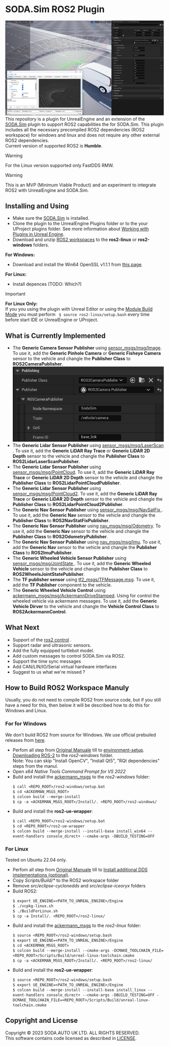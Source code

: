 # SODA.Sim ROS2 Plugin 
![SodaSim](Docs/img/promo.png)
This repository is a plugin for UnrealEngine and an extension of the [SODA.Sim](https://github.com/soda-auto/SodaSim) plugin to support ROS2 capabilities the for SODA.Sim.
This plugin includes all the necessary precompiled ROS2 dependencies (ROS2 workspace) for windows and linux and does not require any other external ROS2 dependencies.  
Current version of supported ROS2 is **Humble**.  

> [!WARNING]
> For the Linux version supported only FastDDS RMW.

> [!WARNING]
> This is an MVP (Minimum Viable Product) and an experiment to integrate ROS2 with UnrealEngine and SODA.Sim.

## Installing and Using
  - Make sure the [SODA.Sim](https://github.com/soda-auto/SodaSim) is installed.  
  - Clone the plugin to the UnrealEngine Plugins folder or to the your UProject plugins folder. See more information about [Working with Plugins in Unreal Engine](https://docs.unrealengine.com/5.0/en-US/working-with-plugins-in-unreal-engine/). 
  - Download and unzip [ROS2 workspaces](https://github.com/soda-auto/soda-sim-ros2-ws/releases) to the **ros2-linux** or **ros2-windows** folders. 
  
**For Windows:**  
  - Download and install the Win64 OpenSSL v1.1.1 from [this page](https://slproweb.com/products/Win32OpenSSL.html).
  
**For Linux:**  
  - Install depences (TODO: Which?)
  
> [!IMPORTANT] 
> **For Linux Only:**  
> If you you using the plugin with Unreal Editor or using the [Module Build Mode](https://docs.unrealengine.com/5.3/en-US/unreal-build-tool-in-unreal-engine/) you must perform ``` $ source ros2-linux/setup.bash``` every time before start IDE or UnrealEngine or UProject.
  
## What is Currently Implemented
 - The **Generic Camera Sensor Publisher** using [sensor_msgs/msg/Image](https://docs.ros2.org/latest/api/sensor_msgs/msg/Image.html).
 To use it, add the **Generic Pinhole Camera** or **Generic Fisheye Camera** sensor to the vehicle and changle the **Publisher Class** to **ROS2CameraPublisher**.   
 ![](Docs/img/camera_image.jpg)
 - The **Generic Lidar Sensor Publisher** using [sensor_msgs/msg/LaserScan ](https://docs.ros2.org/latest/api/sensor_msgs/msg/LaserScan.html).
 To use it, add the **Generic LiDAR Ray Trace** or **Generic LiDAR 2D Depth** sensor to the vehicle and changle the **Publisher Class** to **ROS2LidarLaserScanPublisher**.
 - The **Generic Lidar Sensor Publisher** using [sensor_msgs/msg/PointCloud](https://docs.ros2.org/latest/api/sensor_msgs/msg/PointCloud.html). To use it, add the **Generic LiDAR Ray Trace** or **Generic LiDAR 2D Depth** sensor to the vehicle and changle the **Publisher Class** to **ROS2LidarPointCloudPublisher**.
 - The **Generic Lidar Sensor Publisher** using [sensor_msgs/msg/PointCloud2](https://docs.ros2.org/latest/api/sensor_msgs/msg/PointCloud2.html). To use it, add the **Generic LiDAR Ray Trace** or **Generic LiDAR 2D Depth** sensor to the vehicle and changle the **Publisher Class** to **ROS2LidarPointCloud2Publisher**.
 - The **Generic Nav Sensor Publisher** using [sensor_msgs/msg/NavSatFix ](https://docs.ros2.org/latest/api/sensor_msgs/msg/NavSatFix.html). To use it, add the **Generic Nav** sensor to the vehicle and changle the **Publisher Class** to **ROS2NavStatFixPublisher**.
 - The **Generic Nav Sensor Publisher** using [nav_msgs/msg/Odometry](https://docs.ros2.org/foxy/api/nav_msgs/msg/Odometry.html). To use it, add the **Generic Nav** sensor to the vehicle and changle the **Publisher Class** to **ROS2OdometryPublisher**.
 - The **Generic Nav Sensor Publisher** using [nav_msgs/msg/Imu](https://docs.ros2.org/latest/api/sensor_msgs/msg/Imu.html). To use it, add the **Generic Nav** sensor to the vehicle and changle the **Publisher Class** to **ROS2ImuPublisher**.
 - The **Generic Wheeled Vehicle Sensor Publisher** using [sensor_msgs/msg/JointState ](https://docs.ros2.org/latest/api/sensor_msgs/msg/JointState.html). To use it, add the **Generic Wheeled Vehicle** sensor to the vehicle and changle the **Publisher Class** to **ROS2WheelsJointStatePublisher**.
 - The **TF publisher sensor** using [tf2_msgs/TFMessage.msg](https://docs.ros.org/en/melodic/api/tf2_msgs/html/msg/TFMessage.html). To use it, add the **TF Publisher** component to the vehicle.
 - The **Generic Wheeled Vehicle Control**  using [ackermann_msgs/msg/AckermannDriveStamped](https://github.com/ros-drivers/ackermann_msgs/blob/ros2/msg/AckermannDriveStamped.msg). Using for control the wheeled vehicle via ackermann messages. To use it, add the **Generic Vehicle Dirver** to the vehicle and changle the **Vehicle Control Class** to **ROS2AckermannControl**.
 
## What Next
 - Support of the [ros2 control](https://control.ros.org/master/index.html) .
 - Support radar and ultrasonic sensors.
 - Add the fully equipped turtlebot model.
 - Add custom messages to control SODA.Sim via ROS2.
 - Support the time sync messages
 - Add CAN/LIN/IO/Serial virtual hardware interfaces
 - Suggest to us what we're missed ?
  
## How to Build ROS2 Workspace Manuly
Usually, you do not need to compile ROS2 from source code, but if you still have a need for this, then below it will be described how to do this for Windows and Linux.

### For for Windows
We don't build ROS2 from source for Windows. We use official prebuiled releases from [here](https://github.com/ros2/ros2/releases). 
  - Perfom all step from [Original Manuale](https://docs.ros.org/en/humble/Installation/Windows-Install-Binary.html#) till to [environment-setup](https://docs.ros.org/en/humble/Installation/Windows-Install-Binary.html#environment-setup).  
    [Downloading ROS-2](https://docs.ros.org/en/humble/Installation/Windows-Install-Binary.html#downloading-ros-2) to the *ros2-windows* folder.  
    Note: You can skip "Install OpenCV", "Install Qt5", "RQt dependencies" steps from the manul.
  - Open *x64 Native Tools Command Prompt for VS 2022*
  - Build and install the [ackermann_msgs](https://github.com/ros-drivers/ackermann_msgs/tree/ros2) to the *ros2-windows* folder:
    ```
    $ call <REPO_ROOT>/ros2-windows/setup.bat
    $ cd <ACKERMAN_MSGS_ROOT>
    $ colcon build --merge-install
    $ cp -a <ACKERMAN_MSGS_ROOT>/Install/. <REPO_ROOT>/ros2-windows/
    ```
  - Build and install the **ros2-ue-wrapper**:
    ``` 
    $ call <REPO_ROOT>/ros2-windows/setup.bat
    $ cd <REPO_ROOT>/ros2-ue-wrapper
    $ colcon build --merge-install --install-base install_win64 --event-handlers console_direct+ --cmake-args -DBUILD_TESTING=OFF 
    ```

### For Linux 
Tested on Ubuntu 22.04 only.  
  - Perfom all step from [Original Manuale](https://docs.ros.org/en/humble/Installation/Alternatives/Ubuntu-Development-Setup.html) till to [Install additional DDS implementations (optional)](https://docs.ros.org/en/humble/Installation/Alternatives/Ubuntu-Development-Setup.html#id8).
  - Copy *Scripts/Build/\** to the ROS2 workspace folder
  - Remove *src/eclipse-cyclonedds* and *src/eclipse-iceoryx* folders
  - Build ROS2:
    ```
	$ export UE_ENGINE=<PATH_TO_UNREAL_ENGINE>/Engine
	$ ./vcpkg-linux.sh
	$ ./BuildForLinux.sh
	$ cp -a Install/. <REPO_ROOT>/ros2-linux/
	```
  - Build and install the [ackermann_msgs](https://github.com/ros-drivers/ackermann_msgs/tree/ros2) to the *ros2-linux* folder:
    ```
    $ source <REPO_ROOT>/ros2-windows/setup.bash
	$ export UE_ENGINE=<PATH_TO_UNREAL_ENGINE>/Engine
    $ cd <ACKERMAN_MSGS_ROOT>
    $ colcon build --merge-install --cmake-args -DCMAKE_TOOLCHAIN_FILE=<REPO_ROOT>/Scripts/Build/unreal-linux-toolchain.cmake
    $ cp -a <ACKERMAN_MSGS_ROOT>/Install/. <REPO_ROOT>/ros2-linux/
    ```
  - Build and install the **ros2-ue-wrapper**:
    ``` 
    $ source <REPO_ROOT>/ros2-windows/setup.bash
	$ export UE_ENGINE=<PATH_TO_UNREAL_ENGINE>/Engine
	$ colcon build --merge-install --install-base install_linux --event-handlers console_direct+ --cmake-args -DBUILD_TESTING=OFF -DCMAKE_TOOLCHAIN_FILE=<REPO_ROOT>/Scripts/Build/unreal-linux-toolchain.cmake 
	```

## Copyright and License
Copyright © 2023 SODA.AUTO UK LTD. ALL RIGHTS RESERVED.  
This software contains code licensed as described in [LICENSE](https://github.com/soda-auto/SodaSim/blob/master/LICENSE.md).  